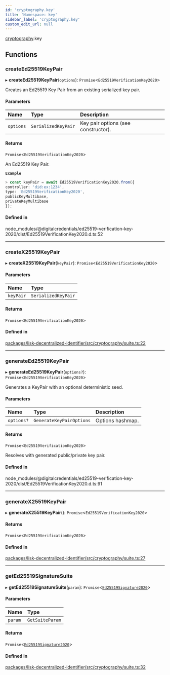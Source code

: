 ```yaml
---
id: 'cryptography.key'
title: 'Namespace: key'
sidebar_label: 'cryptography.key'
custom_edit_url: null
---
```


[cryptography](cryptography.md).key

## Functions

### createEd25519KeyPair

▸ **createEd25519KeyPair**(`options`): `Promise`<`Ed25519VerificationKey2020`\>

Creates an Ed25519 Key Pair from an existing serialized key pair.

#### Parameters

| Name      | Type                | Description                         |
| :-------- | :------------------ | :---------------------------------- |
| `options` | `SerializedKeyPair` | Key pair options (see constructor). |

#### Returns

`Promise`<`Ed25519VerificationKey2020`\>

An Ed25519 Key Pair.

**`Example`**

```ts
> const keyPair = await Ed25519VerificationKey2020.from({
controller: 'did:ex:1234',
type: 'Ed25519VerificationKey2020',
publicKeyMultibase,
privateKeyMultibase
});
```

#### Defined in

node_modules/@digitalcredentials/ed25519-verification-key-2020/dist/Ed25519VerificationKey2020.d.ts:52

---

### createX25519KeyPair

▸ **createX25519KeyPair**(`keyPair`): `Promise`<`Ed25519VerificationKey2020`\>

#### Parameters

| Name      | Type                |
| :-------- | :------------------ |
| `keyPair` | `SerializedKeyPair` |

#### Returns

`Promise`<`Ed25519VerificationKey2020`\>

#### Defined in

[packages/lisk-decentralized-identifier/src/cryptography/suite.ts:22](https://github.com/aldhosutra/lisk-did/blob/f053e54/packages/lisk-decentralized-identifier/src/cryptography/suite.ts#L22)

---

### generateEd25519KeyPair

▸ **generateEd25519KeyPair**(`options?`): `Promise`<`Ed25519VerificationKey2020`\>

Generates a KeyPair with an optional deterministic seed.

#### Parameters

| Name       | Type                     | Description      |
| :--------- | :----------------------- | :--------------- |
| `options?` | `GenerateKeyPairOptions` | Options hashmap. |

#### Returns

`Promise`<`Ed25519VerificationKey2020`\>

Resolves with generated
public/private key pair.

#### Defined in

node_modules/@digitalcredentials/ed25519-verification-key-2020/dist/Ed25519VerificationKey2020.d.ts:91

---

### generateX25519KeyPair

▸ **generateX25519KeyPair**(): `Promise`<`Ed25519VerificationKey2020`\>

#### Returns

`Promise`<`Ed25519VerificationKey2020`\>

#### Defined in

[packages/lisk-decentralized-identifier/src/cryptography/suite.ts:27](https://github.com/aldhosutra/lisk-did/blob/f053e54/packages/lisk-decentralized-identifier/src/cryptography/suite.ts#L27)

---

### getEd25519SignatureSuite

▸ **getEd25519SignatureSuite**(`param`): `Promise`<[`Ed25519Signature2020`](../interfaces/Ed25519Signature2020.md)\>

#### Parameters

| Name    | Type            |
| :------ | :-------------- |
| `param` | `GetSuiteParam` |

#### Returns

`Promise`<[`Ed25519Signature2020`](../interfaces/Ed25519Signature2020.md)\>

#### Defined in

[packages/lisk-decentralized-identifier/src/cryptography/suite.ts:32](https://github.com/aldhosutra/lisk-did/blob/f053e54/packages/lisk-decentralized-identifier/src/cryptography/suite.ts#L32)
